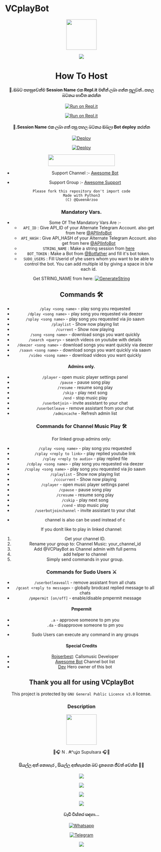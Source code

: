 # VCplayBot

<div align="center">
 <img border-radius: 16px src="https://telegra.ph/file/492ecf8972eea2af1dda0.jpg" width="100" height="100"/>
  
  </a>
             
<p align="center">
  <img src="https://readme-typing-svg.herokuapp.com/?lines=Welcome+to+Anuja+Supulsara&font=Fira%20Code&center=true&width=380&height=50"
</p>

   </a> 
   
# How To Host
     
#### 📌.ඔබට පහසුවෙන්ම Session Name එක Repl.it මඟින් ලබා ගන්න පුලුවන්..පහල  බටනය භාවිත කරන්න
[![Run on Repl.it](https://repl.it/badge/github/PYMaster-ft/Akina)](https://replit.com/@QueenArzoo/VCPlayBot)

[![Run on Repl.it](https://pngimage.net/wp-content/uploads/2018/06/scan-qr-code-png-1.png)](https://replit.com/@QueenArzoo/VCPlayBot)
   


 
#### 📌.Session Name එක ලබා ගත් පසු පහල බටනය ඔබලා Bot deploy කරන්න
[![Deploy](https://www.herokucdn.com/deploy/button.svg)](https://heroku.com/deploy?template=https://github.com/Anuja2003/VCPlayBot)
   
[![Deploy](https://spreecommerce.org/wp-content/uploads/2021/01/heroku-button-300x166.png)](https://heroku.com/deploy?template=https://github.com/QueenArzoo/VCPlayBot)


<p align="center"><a href="https://heroku.com/deploy?template=https://github.com/QueenArzoo/VCPlayBot"> <img src="https://img.shields.io/badge/Deploy%20To%20Heroku-red?style=for-the-badge&logo=heroku" width="220" height="38.45"/></a></p>


- Support Channel :- [Awesome Bot](http://t.me/LaylaList)

- Support Group :- [Awesome Support](http://t.me/AwesomeSupport)


```
Please fork this repository don't import code
Made with Python3
(C) @QueenArzoo

```



### Mandatory Vars.

- Some Of The Mandatory Vars Are :-
   - `API_ID` :  Give API_ID of your Alternate Telegram Account. also get from here [@APIInfoBot](https://t.me/APIinfoBot)
   - `API_HASH` :  Give API_HASH of your Alternate Telegram Account. also get from here [@APIInfoBot](https://t.me/APIinfoBot)
   - `STRING_NAME` :  Make a string session from [here](https://replit.com/@QueenArzoo/VCPlayBot)
   - `BOT_TOKEN` :  Make a Bot from [@Botfather](https://t.me/botfather) and fill it's bot token.
   - `SUDO_USERS` :  Fill Userid of yhe users whom you want to be able to control the bot. You can add multiple id by giving a space in b/w each id.

Get STRING_NAME from here:  [![GenerateString](https://img.shields.io/badge/repl.it-generateString-yellowgreen)](https://replit.com/@QueenArzoo/VCPlayBot)





## Commands 🛠

- `/play <song name>` - play song you requested
- `/dplay <song name>` - play song you requested via deezer
- `/splay <song name>` - play song you requested via jio saavn
- `/playlist` - Show now playing list
- `/current` - Show now playing
- `/song <song name>` - download songs you want quickly
- `/search <query>` - search videos on youtube with details
- `/deezer <song name>` - download songs you want quickly via deezer
- `/saavn <song name>` - download songs you want quickly via saavn
- `/video <song name>` - download videos you want quickly

#### Admins only.
- `/player` - open music player settings panel
- `/pause` - pause song play
- `/resume` - resume song play
- `/skip` - play next song
- `/end` - stop music play
- `/userbotjoin` - invite assistant to your chat
- `/userbotleave` - remove assistant from your chat
- `/admincache` - Refresh admin list

### Commands for Channel Music Play 🛠
For linked group admins only:
- `/cplay <song name>` - play song you requested
- `/cplay <reply to link>` - play replied youtube link
- `/cplay <reply to audio>` - play replied file
- `/cdplay <song name>` - play song you requested via deezer
- `/csplay <song name>` - play song you requested via jio saavn
- `/cplaylist` - Show now playing list
- `/cccurrent` - Show now playing
- `/cplayer` - open music player settings panel
- `/cpause` - pause song play
- `/cresume` - resume song play
- `/cskip` - play next song
- `/cend` - stop music play
- `/userbotjoinchannel` - invite assistant to your chat
* channel is also can be used instead of c

If you donlt like to play in linked channel:
 1. Get your channel ID.
 2. Rename your group to: Channel Music: your_channel_id
 3. Add @VCPlayBot as Channel admin with full perms
 4. add helper to channel
 5. Simply send commands in your group.

### Commands for Sudo Users ⚔️
- `/userbotleaveall` - remove assistant from all chats
- `/gcast <reply to message>` - globally brodcast replied message to all chats
- `/pmpermit [on/off]` - enable/disable pmpermit message

#### Pmpermit
- `.a` - approove someone to pm you
- `.da` - disapproove someone to pm you
+ Sudo Users can execute any command in any groups

#### Special Credits
- [Rojserbest](http://github.com/rojserbes): Callsmusic Developer
- [Awesome Bot](http://t.me/LaylaList) Channel bot list
- [Dev](http://t.me/HEROGAMERS1) Hero owner of this bot


## Thank you all for using VCplayBot
This project is protected by `GNU General Public Licence v3.0` license.

### Description

    
    
    
<div align="center">
  <img border-radius: 16px src="https://telegra.ph/file/492ecf8972eea2af1dda0.jpg" width="100" height="100"/>
  
   💞🎧 N . ₳ⁿuʝα Supulsara 🎧💞
  
  
 #### සියල්ල අත් නොහැර , සියල්ල අත්හැරෙන බව දැනගෙන ජීවත් වෙන්න 🙂✊

  </a>
             
<p align="center">
 <img src="https://readme-typing-svg.herokuapp.com/?lines=Thank&font=Fira%20Code&center=true&width=380&height=50">
 <p align="center">
 <img src="https://readme-typing-svg.herokuapp.com/?lines=you&font=Fira%20Code&center=true&width=380&height=50">
  <p align="center">
 <img src="https://readme-typing-svg.herokuapp.com/?lines=all&font=Fira%20Code&center=true&width=380&height=50">
   <p align="center">
 <img src="https://readme-typing-svg.herokuapp.com/?lines=for+using+VCplay+Bot&font=Fira%20Code&center=true&width=380&height=50">
  
  
  
  #### වැඩි විස්තර සඳහා...
 <p align="center">
<a href="http://wa.me/94712289566"><img title="Whatsapp" src="https://img.shields.io/badge/Watsapp-Contact-ft/Akina?color=blue&style=for-the-badge&logo=whatsapp"></a>
 
 <p align="center">
<a href="https://t.me/Anujasupulsara"><img title="Telegram" src="https://img.shields.io/badge/Telegram-Contact-ft/Akina?color=blue&style=for-the-badge&logo=Telegram"></a>
  <p align="center">
  <img src="https://readme-typing-svg.herokuapp.com/?lines=Contact+by+Anuja+Supulsara&font=Fira%20Code&center=true&width=380&height=50">
